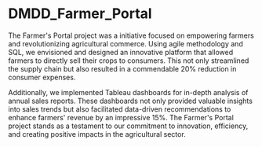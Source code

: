 # DMDD_Farmer_Portal
The Farmer's Portal project was a initiative focused on empowering farmers and revolutionizing agricultural commerce. Using agile methodology and SQL, we envisioned and designed an innovative platform that allowed farmers to directly sell their crops to consumers. This not only streamlined the supply chain but also resulted in a commendable 20% reduction in consumer expenses.

Additionally, we implemented Tableau dashboards for in-depth analysis of annual sales reports. These dashboards not only provided valuable insights into sales trends but also facilitated data-driven recommendations to enhance farmers' revenue by an impressive 15%. The Farmer's Portal project stands as a testament to our commitment to innovation, efficiency, and creating positive impacts in the agricultural sector.
